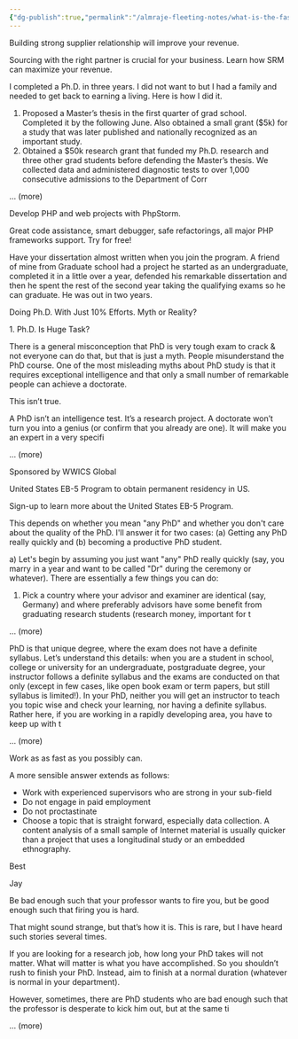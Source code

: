 ```yaml
---
{"dg-publish":true,"permalink":"/almraje-fleeting-notes/what-is-the-fastest-way-to-finish-a-ph-d-degree-quora/"}
---
```


Building strong supplier relationship will improve your revenue.

Sourcing with the right partner is crucial for your business. Learn how SRM can maximize your revenue.

I completed a Ph.D. in three years. I did not want to but I had a family and needed to get back to earning a living. Here is how I did it.

1.  Proposed a Master’s thesis in the first quarter of grad school. Completed it by the following June. Also obtained a small grant ($5k) for a study that was later published and nationally recognized as an important study.
2.  Obtained a $50k research grant that funded my Ph.D. research and three other grad students before defending the Master’s thesis. We collected data and administered diagnostic tests to over 1,000 consecutive admissions to the Department of Corr

… (more)

Develop PHP and web projects with PhpStorm.

Great code assistance, smart debugger, safe refactorings, all major PHP frameworks support. Try for free!

Have your dissertation almost written when you join the program. A friend of mine from Graduate school had a project he started as an undergraduate, completed it in a little over a year, defended his remarkable dissertation and then he spent the rest of the second year taking the qualifying exams so he can graduate. He was out in two years.

Doing Ph.D. With Just 10% Efforts. Myth or Reality?

1\. Ph.D. Is Huge Task?

There is a general misconception that PhD is very tough exam to crack & not everyone can do that, but that is just a myth. People misunderstand the PhD course. One of the most misleading myths about PhD study is that it requires exceptional intelligence and that only a small number of remarkable people can achieve a doctorate.

This isn’t true.

A PhD isn’t an intelligence test. It’s a research project. A doctorate won’t turn you into a genius (or confirm that you already are one). It will make you an expert in a very specifi

… (more)

Sponsored by WWICS Global

United States EB-5 Program to obtain permanent residency in US.

Sign-up to learn more about the United States EB-5 Program.

This depends on whether you mean "any PhD" and whether you don't care about the quality of the PhD. I'll answer it for two cases: (a) Getting any PhD really quickly and (b) becoming a productive PhD student.

a) Let's begin by assuming you just want "any" PhD really quickly (say, you marry in a year and want to be called "Dr" during the ceremony or whatever). There are essentially a few things you can do:  
1) Pick a country where your advisor and examiner are identical (say, Germany) and where preferably advisors have some benefit from graduating research students (research money, important for t

… (more)

PhD is that unique degree, where the exam does not have a definite syllabus. Let’s understand this details: when you are a student in school, college or university for an undergraduate, postgraduate degree, your instructor follows a definite syllabus and the exams are conducted on that only (except in few cases, like open book exam or term papers, but still syllabus is limited!). In your PhD, neither you will get an instructor to teach you topic wise and check your learning, nor having a definite syllabus. Rather here, if you are working in a rapidly developing area, you have to keep up with t

… (more)

Work as as fast as you possibly can.

A more sensible answer extends as follows:

-   Work with experienced supervisors who are strong in your sub-field
-   Do not engage in paid employment
-   Do not proctastinate
-   Choose a topic that is straight forward, especially data collection. A content analysis of a small sample of Internet material is usually quicker than a project that uses a longitudinal study or an embedded ethnography.

Best

Jay

Be bad enough such that your professor wants to fire you, but be good enough such that firing you is hard.

That might sound strange, but that’s how it is. This is rare, but I have heard such stories several times.

If you are looking for a research job, how long your PhD takes will not matter. What will matter is what you have accomplished. So you shouldn’t rush to finish your PhD. Instead, aim to finish at a normal duration (whatever is normal in your department).

However, sometimes, there are PhD students who are bad enough such that the professor is desperate to kick him out, but at the same ti

… (more)